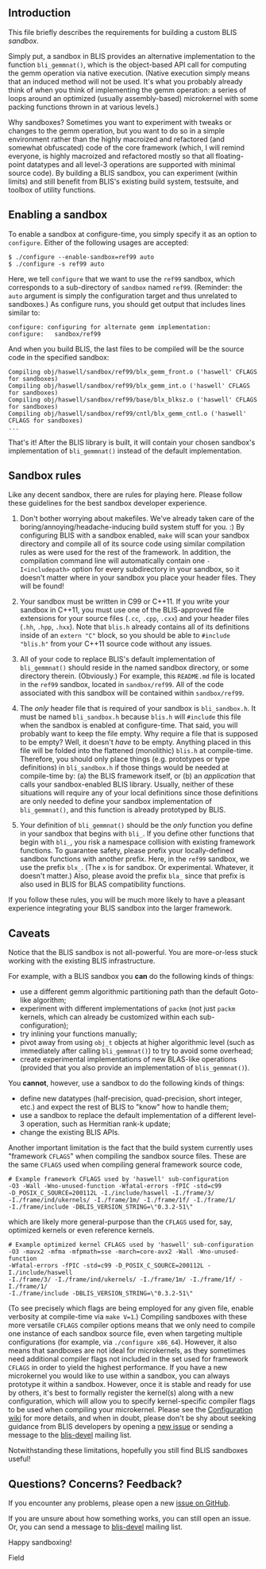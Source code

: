 
## Introduction

This file briefly describes the requirements for building a custom BLIS
*sandbox*.

Simply put, a sandbox in BLIS provides an alternative implementation to the
function `bli_gemmnat()`, which is the object-based API call for computing
the gemm operation via native execution. (Native execution simply means that
an induced method will not be used. It's what you probably already think of
when you think of implementing the gemm operation: a series of loops around
an optimized (usually assembly-based) microkernel with some packing functions
thrown in at various levels.)

Why sandboxes? Sometimes you want to experiment with tweaks or changes to
the gemm operation, but you want to do so in a simple environment rather than
the highly macroized and refactored (and somewhat obfuscated) code of the
core framework (which, I will remind everyone, is highly macroized and
refactored mostly so that all floating-point datatypes and all level-3
operations are supported with minimal source code). By building a BLIS sandbox,
you can experiment (within limits) and still benefit from BLIS's existing
build system, testsuite, and toolbox of utility functions.

## Enabling a sandbox

To enable a sandbox at configure-time, you simply specify it as an option to
`configure`. Either of the following usages are accepted:
```
$ ./configure --enable-sandbox=ref99 auto
$ ./configure -s ref99 auto
```
Here, we tell `configure` that we want to use the `ref99` sandbox, which
corresponds to a sub-directory of `sandbox` named `ref99`. (Reminder: the
`auto` argument is simply the configuration target and thus unrelated to
sandboxes.) As configure runs, you should get output that includes lines
similar to:
```
configure: configuring for alternate gemm implementation:
configure:   sandbox/ref99
```
And when you build BLIS, the last files to be compiled will be the source
code in the specified sandbox:
```
Compiling obj/haswell/sandbox/ref99/blx_gemm_front.o ('haswell' CFLAGS for sandboxes)
Compiling obj/haswell/sandbox/ref99/blx_gemm_int.o ('haswell' CFLAGS for sandboxes)
Compiling obj/haswell/sandbox/ref99/base/blx_blksz.o ('haswell' CFLAGS for sandboxes)
Compiling obj/haswell/sandbox/ref99/cntl/blx_gemm_cntl.o ('haswell' CFLAGS for sandboxes)
...
```
That's it! After the BLIS library is built, it will contain your chosen
sandbox's implementation of `bli_gemmnat()` instead of the default
implementation.

## Sandbox rules

Like any decent sandbox, there are rules for playing here. Please follow these
guidelines for the best sandbox developer experience.

1. Don't bother worrying about makefiles. We've already taken care of the
boring/annoying/headache-inducing build system stuff for you. :) By configuring
BLIS with a sandbox enabled, `make` will scan your sandbox directory and compile
all of its source code using similar compilation rules as were used for the rest
of the framework. In addition, the compilation command line will automatically
contain one `-I<includepath>` option for every subdirectory in your sandbox,
so it doesn't matter where in your sandbox you place your header files. They
will be found!

2. Your sandbox must be written in C99 or C++11. If you write your sandbox in
C++11, you must use one of the BLIS-approved file extensions for your source
files (`.cc`, `.cpp`, `.cxx`) and your header files (`.hh`, `.hpp`, `.hxx`).
Note that `blis.h`
already contains all of its definitions inside of an `extern "C"` block, so
you should be able to `#include "blis.h"` from your C++11 source code without
any issues.

3. All of your code to replace BLIS's default implementation of `bli_gemmnat()`
should reside in the named sandbox directory, or some directory therein.
(Obviously.) For example, this `README.md` file is located in the `ref99`
sandbox, located in `sandbox/ref99`. All of the code associated with this
sandbox will be contained within `sandbox/ref99`.

4. The *only* header file that is required of your sandbox is `bli_sandbox.h`.
It must be named `bli_sandbox.h` because `blis.h` will `#include` this file
when the sandbox is enabled at configure-time. That said, you will probably
want to keep the file empty. Why require a file that is supposed to be empty?
Well, it doesn't *have* to be empty. Anything placed in this file will be
folded into the flattened (monolithic) `blis.h` at compile-time. Therefore,
you should only place things (e.g. prototypes or type definitions) in
`bli_sandbox.h` if those things would be needed at compile-time by:
(a) the BLIS framework itself, or
(b) an *application* that calls your sandbox-enabled BLIS library.
Usually, neither of these situations will require any of your local definitions
since those definitions are only needed to define your sandbox implementation
of `bli_gemmnat()`, and this function is already prototyped by BLIS.

5. Your definition of `bli_gemmnat()` should be the *only* function you define
in your sandbox that begins with `bli_`. If you define other functions that
begin with `bli_`, you risk a namespace collision with existing framework
functions. To guarantee safety, please prefix your locally-defined sandbox
functions with another prefix. Here, in the `ref99` sandbox, we use the prefix
`blx_`. (The `x` is for sandbox. Or experimental. Whatever, it doesn't matter.)
Also, please avoid the prefix `bla_` since that prefix is also used in BLIS for
BLAS compatibility functions.

If you follow these rules, you will be much more likely to have a pleasant
experience integrating your BLIS sandbox into the larger framework.

## Caveats

Notice that the BLIS sandbox is not all-powerful. You are more-or-less stuck
working with the existing BLIS infrastructure.

For example, with a BLIS sandbox you **can** do the following kinds of things:
- use a different gemm algorithmic partitioning path than the default Goto-like
algorithm;
- experiment with different implementations of `packm` (not just `packm`
kernels, which can already be customized within each sub-configuration);
- try inlining your functions manually;
- pivot away from using `obj_t` objects at higher algorithmic level (such as
immediately after calling `bli_gemmnat()`) to try to avoid some overhead;
- create experimental implementations of new BLAS-like operations (provided
that you also provide an implementation of `blis_gemmnat()`).

You **cannot**, however, use a sandbox to do the following kinds of things:
- define new datatypes (half-precision, quad-precision, short integer, etc.)
and expect the rest of BLIS to "know" how to handle them;
- use a sandbox to replace the default implementation of a different level-3
  operation, such as Hermitian rank-k update;
- change the existing BLIS APIs.

Another important limitation is the fact that the build system currently uses
"framework `CFLAGS`" when compiling the sandbox source files. These are the same
`CFLAGS` used when compiling general framework source code,
```
# Example framework CFLAGS used by 'haswell' sub-configuration
-O3 -Wall -Wno-unused-function -Wfatal-errors -fPIC -std=c99
-D_POSIX_C_SOURCE=200112L -I./include/haswell -I./frame/3/
-I./frame/ind/ukernels/ -I./frame/1m/ -I./frame/1f/ -I./frame/1/
-I./frame/include -DBLIS_VERSION_STRING=\"0.3.2-51\"
```
which are likely more general-purpose than the `CFLAGS` used for, say,
optimized kernels or even reference kernels.
```
# Example optimized kernel CFLAGS used by 'haswell' sub-configuration
-O3 -mavx2 -mfma -mfpmath=sse -march=core-avx2 -Wall -Wno-unused-function
-Wfatal-errors -fPIC -std=c99 -D_POSIX_C_SOURCE=200112L -I./include/haswell
-I./frame/3/ -I./frame/ind/ukernels/ -I./frame/1m/ -I./frame/1f/ -I./frame/1/
-I./frame/include -DBLIS_VERSION_STRING=\"0.3.2-51\"
```
(To see precisely which flags are being employed for any given file, enable
verbosity at compile-time via `make V=1`.) Compiling sandboxes with these more
versatile `CFLAGS` compiler options means that we only need to compile one
instance of each sandbox source file, even when targeting multiple
configurations (for example, via `./configure x86_64`). However, it also means
that sandboxes are not ideal for microkernels, as they sometimes need additional
compiler flags not included in the set used for framework `CFLAGS` in order to
yield the highest performance. If you have a new microkernel you would like to
use within a sandbox, you can always prototype it within a sandbox. However,
once it is stable and ready for use by others, it's best to formally register
the kernel(s) along with a new configuration, which will allow you to specify
kernel-specific compiler flags to be used when compiling your microkernel.
Please see the
[Configuration wiki](https://github.com/flame/blis/wiki/ConfigurationHowTo)
for more details, and when in doubt, please don't be shy about seeking
guidance from BLIS developers by opening a
[new issue](https://github.com/flame/blis/issues) or sending a message to the
[blis-devel](http://groups.google.com/d/forum/blis-devel) mailing list.

Notwithstanding these limitations, hopefully you still find BLIS sandboxes
useful!

## Questions? Concerns? Feedback?

If you encounter any problems, please open a new
[issue on GitHub](https://github.com/flame/blis/issues).

If you are unsure about how something works, you can still open an issue. Or, you
can send a message to
[blis-devel](https://groups.google.com/d/forum/blis-devel) mailing list.

Happy sandboxing!

Field
